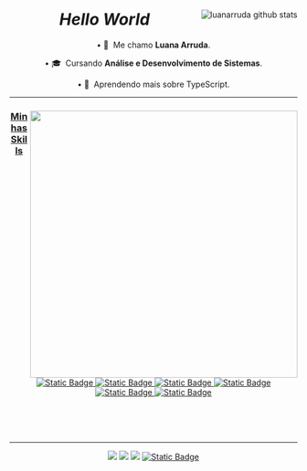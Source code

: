 <Header>
  
<div>
  
<a href="https://github.com/luanarruda">
<img align="right" src="https://github-readme-stats.vercel.app/api?username=luanarruda&show_icons=true&theme=omni&line_height=27" alt="luanarruda github stats"/>
</a>  

  <h1 align="center"> <i>Hello World</i> </h1>

  <div align="center">

  • 🤔 &nbsp;Me chamo **Luana Arruda**.
  
  • 🎓 &nbsp;Cursando **Análise e Desenvolvimento de Sistemas**.
  
  • 🌱 &nbsp;Aprendendo mais sobre TypeScript.

  </div>

  <hr>

  <a href="[https://github.com/luanarruda]">
  <img align="right" src="https://github-readme-stats.vercel.app/api/top-langs/?username=luanarruda&hide=html&layout=compact&theme=omni" min-width="468px" max-width="468px" width="468px" />
  
<h3 align="center">Minhas Skills</h3>

  <div align="center">
    
  ![Static Badge](https://img.shields.io/badge/HTML-191622?style=flat&logo=html5&logoColor=FF79C6)
  ![Static Badge](https://img.shields.io/badge/CSS-191622?style=flat&logo=CSS3&logoColor=FF79C6)
  ![Static Badge](https://img.shields.io/badge/TypeScript-191622?style=flat&logo=typescript&logoColor=FF79C6)
  ![Static Badge](https://img.shields.io/badge/JavaScript-191622?style=flat&logo=javascript&logoColor=FF79C6)
  ![Static Badge](https://img.shields.io/badge/Angular-191622?style=flat&logo=angular&logoColor=FF79C6)
  ![Static Badge](https://img.shields.io/badge/-191622?style=flat&logo=c&logoColor=FF79C6)

  </div>

<br>
<br>
<br>
<hr>

  <p align="center">
  <a href="mailto:luanamarrudaa@gmail.com?subject=Questions" alt="Gmail">
  <img src="https://img.shields.io/badge/-Gmail-FF0000?style=flat-square&labelColor=FF0000&logo=gmail&logoColor=white&link=LINK-DO-SEU-EMAIL" /></a>

  <a href="https://www.linkedin.com/in/luanarruda/" alt="Linkedin">
  <img src="https://img.shields.io/badge/-Linkedin-0e76a8?style=flat-square&logo=Linkedin&logoColor=white&link=LINK-DO-SEU-LINKEDIN" /></a>
  
  <a href="https://www.instagram.com/l.luanarruda/" alt="Instagram">
  <img src="https://img.shields.io/badge/-Instagram-DF0174?style=flat-square&labelColor=DF0174&logo=instagram&logoColor=white&link=LINK-DO-SEU-INSTAGRAM"/></a>

  <a href="https://open.spotify.com/user/lua.arruda.2005" alt="Spotify">
  <img alt="Static Badge" src="https://img.shields.io/badge/Spotify-333333?style=flat-square&logo=spotify">
    
</p>

</div>

</header
